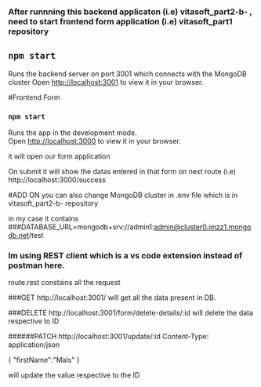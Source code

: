 ### After runnning this backend applicaton (i.e) vitasoft_part2-b- , need to start frontend form application (i.e) vitasoft_part1 repository
## `npm start`
 Runs the backend server on port 3001
 which connects with the MongoDB cluster
 Open [http://localhost:3001](http://localhost:3001) to view it in your browser.
 
 
 #Frontend Form
 ### `npm start`

Runs the app in the development mode.\
Open [http://localhost:3000](http://localhost:3000) to view it in your browser.

 
it will open our form application

On submit it will show the datas entered in that form on next route (i.e) http://localhost:3000/success


#ADD ON
you can also change MongoDB cluster in .env file which is in  vitasoft_part2-b- repository

in my case it contains
###DATABASE_URL=mongodb+srv://admin1:admin@cluster0.imzz1.mongodb.net/test
 
### Im using REST client which is a vs code extension instead of postman here.
route.rest constains all the request

###GET http://localhost:3001/
will get all the data present in DB.

###DELETE http://localhost:3001/form/delete-details/:id
will delete the data respective to ID

######PATCH http://localhost:3001/update/:id
Content-Type: application/json

{
    "firstName":"Mals"
}

will update the value respective to the ID
